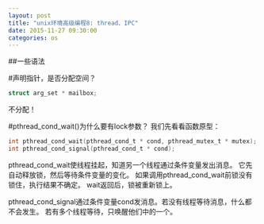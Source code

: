 ```yaml
---
layout: post
title: "unix环境高级编程8: thread、IPC"
date: 2015-11-27 09:30:00
categories: os
---
```


##一些语法

#声明指针，是否分配空间？

```c
struct arg_set * mailbox;
```

不分配！


#pthread_cond_wait()为什么要有lock参数？
我们先看看函数原型：

```c
int pthread_cond_wait(pthread_cond_t * cond, pthread_mutex_t * mutex);
int pthread_cond_signal(pthread_cond_t * cond);
```

pthread_cond_wait使线程挂起，知道另一个线程通过条件变量发出消息。
它先自动释放锁，然后等待条件变量的变化。
如果调用pthread_cond_wait前锁没有锁住，执行结果不确定。
wait返回后，锁被重新锁上。

pthread_cond_signal通过条件变量cond发消息。若没有线程等待消息，什么都不会发生。
若有多个线程等待，只唤醒他们中的一个。
